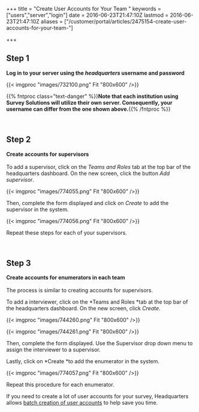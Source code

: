 ﻿+++
title = "Create User Accounts for Your Team "
keywords = ["users","server","login"]
date = 2016-06-23T21:47:10Z
lastmod = 2016-06-23T21:47:10Z
aliases = ["/customer/portal/articles/2475154-create-user-accounts-for-your-team-"]

+++

Step 1
------

  
**Log in to your server using the *headquarters* username and
password**  
  
{{< imgproc "images/732100.png" Fit "800x600" />}}  
  
  
  
{{% fntproc class="text-danger" %}}**Note that each institution using Survey
Solutions will utilize their own server. Consequently, your username can
differ from the one shown above.**{{% /fntproc %}}  
  
  
 

Step 2
------

  
**Create accounts for supervisors**  
   
To add a supervisor, click on the *Teams and Roles* tab at the top bar
of the headquarters dashboard. On the new screen, click the button *Add
supervisor*.  
  
  
{{< imgproc "images/774055.png" Fit "800x600" />}}  
  
  
Then, complete the form displayed and click on *Create* to add the
supervisor in the system.   
  
{{< imgproc "images/774056.png" Fit "800x600" />}}  
  
  
Repeat these steps for each of your supervisors.  
  
  
 

Step 3
------

  
  
**Create accounts for enumerators in each team**  
   
The process is similar to creating accounts for supervisors.  
  
To add a interviewer, click on the *Teams and Roles *tab at the top bar
of the headquarters dashboard. On the new screen, click *Create*.  
  
{{< imgproc "images/744260.png" Fit "800x600" />}}  
  
{{< imgproc "images/744261.png" Fit "800x600" />}}  
  
Then, complete the form displayed. Use the Supervisor drop down menu to
assign the interviewer to a supervisor.   
  
Lastly, click on *Create *to add the enumerator in the system.   
  
{{< imgproc "images/774057.png" Fit "800x600" />}}  
  
Repeat this procedure for each enumerator.   
  
If you need to create a lot of user accounts for your survey,
Headquarters allows [batch creation of user
accounts](http://support.mysurvey.solutions/customer/en/portal/articles/2483438-batch-user-upload)
to help save you time.
